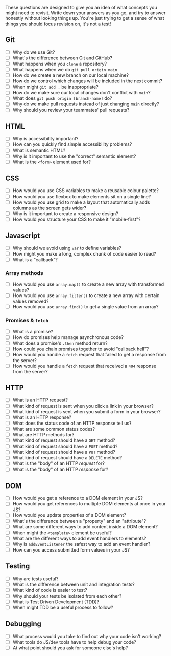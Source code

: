 These questions are designed to give you an idea of what concepts you might need to revisit. Write down your answers as you go, and try to answer honestly without looking things up. You're just trying to get a sense of what things you should focus revision on, it's not a test!

## Git

- [ ] Why do we use Git?
- [ ] What's the difference between Git and GitHub?
- [ ] What happens when you `clone` a repository?
- [ ] What happens when we do `git pull origin main`
- [ ] How do we create a new branch on our local machine?
- [ ] How do we control which changes will be included in the next commit?
- [ ] When might `git add .` be inappropriate?
- [ ] How do we make sure our local changes don't conflict with `main`?
- [ ] What does `git push origin [branch-name]` do?
- [ ] Why do we make pull requests instead of just changing `main` directly?
- [ ] Why should you review your teammates' pull requests?

## HTML

- [ ] Why is accessibility important?
- [ ] How can you quickly find simple accessibility problems?
- [ ] What is semantic HTML?
- [ ] Why is it important to use the "correct" semantic element?
- [ ] What is the `<form>` element used for?

## CSS

- [ ] How would you use CSS variables to make a reusable colour palette?
- [ ] How would you use flexbox to make elements sit on a single line?
- [ ] How would you use grid to make a layout that automatically adds columns as the screen gets wider?
- [ ] Why is it important to create a responsive design?
- [ ] How would you structure your CSS to make it "mobile-first"?

## Javascript

- [ ] Why should we avoid using `var` to define variables?
- [ ] How might you make a long, complex chunk of code easier to read?
- [ ] What is a "callback"?

### Array methods

- [ ] How would you use `array.map()` to create a new array with transformed values?
- [ ] How would you use `array.filter()` to create a new array with certain values removed?
- [ ] How would you use `array.find()` to get a single value from an array?

### Promises & `fetch`

- [ ] What is a promise?
- [ ] How do promises help manage asynchronous code?
- [ ] What does a promise's `.then` method return?
- [ ] How could you chain promises together to avoid "callback hell"?
- [ ] How would you handle a `fetch` request that failed to get a response from the server?
- [ ] How would you handle a `fetch` request that received a `404` response from the server?

## HTTP

- [ ] What is an HTTP request?
- [ ] What kind of request is sent when you click a link in your browser?
- [ ] What kind of request is sent when you submit a form in your browser?
- [ ] What is an HTTP response?
- [ ] What does the status code of an HTTP response tell us?
- [ ] What are some common status codes?
- [ ] What are HTTP methods for?
- [ ] What kind of request should have a `GET` method?
- [ ] What kind of request should have a `POST` method?
- [ ] What kind of request should have a `PUT` method?
- [ ] What kind of request should have a `DELETE` method?
- [ ] What is the "body" of an HTTP _request_ for?
- [ ] What is the "body" of an HTTP _response_ for?

## DOM

- [ ] How would you get a reference to a DOM element in your JS?
- [ ] How would you get references to multiple DOM elements at once in your JS?
- [ ] How would you update properties of a DOM element?
- [ ] What's the difference between a "property" and an "attribute"?
- [ ] What are some different ways to add content inside a DOM element?
- [ ] When might the `<template>` element be useful?
- [ ] What are the different ways to add event handlers to elements?
- [ ] Why is `addEventListener` the safest way to add an event handler?
- [ ] How can you access submitted form values in your JS?

## Testing

- [ ] Why are tests useful?
- [ ] What is the difference between unit and integration tests?
- [ ] What kind of code is easier to test?
- [ ] Why should your tests be isolated from each other?
- [ ] What is Test Driven Development (TDD)?
- [ ] When might TDD be a useful process to follow?

## Debugging

- [ ] What process would you take to find out why your code isn't working?
- [ ] What tools do JS/dev tools have to help debug your code?
- [ ] At what point should you ask for someone else's help?
